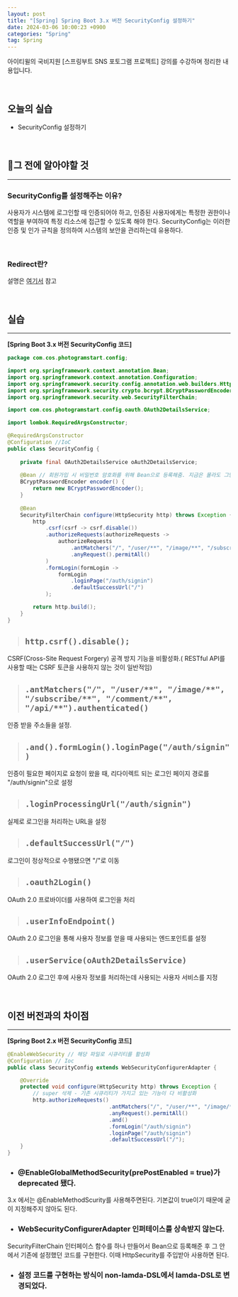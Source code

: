 ```yaml
---
layout: post
title: "[Spring] Spring Boot 3.x 버전 SecurityConfig 설정하기"
date: 2024-03-06 10:00:23 +0900
categories: "Spring"
tag: Spring
---  
```

아이티윌의 국비지원 [스프링부트 SNS 포토그램 프로젝트] 강의를 수강하며 정리한 내용입니다.

<br>

## 오늘의 실습
- SecurityConfig 설정하기

<br>

## 🔎그 전에 알아야할 것
---
### SecurityConfig를 설정해주는 이유?
사용자가 시스템에 로그인할 때 인증되어야 하고, 인증된 사용자에게는 특정한 권한이나 역할을 부여하여 특정 리소스에 접근할 수 있도록 해야 한다. SecurityConfig는 이러한 인증 및 인가 규칙을 정의하여 시스템의 보안을 관리하는데 유용하다.

<br>

### Redirect란? 
설명은 [여기서](https://bong0716.github.io/spring/2024/03/06/redirect.html) 참고

<br>

## 실습
---
**[Spring Boot 3.x 버전 SecurityConfig 코드]**
```java
package com.cos.photogramstart.config;

import org.springframework.context.annotation.Bean;
import org.springframework.context.annotation.Configuration;
import org.springframework.security.config.annotation.web.builders.HttpSecurity;
import org.springframework.security.crypto.bcrypt.BCryptPasswordEncoder;
import org.springframework.security.web.SecurityFilterChain;

import com.cos.photogramstart.config.oauth.OAuth2DetailsService;

import lombok.RequiredArgsConstructor;

@RequiredArgsConstructor
@Configuration //IoC
public class SecurityConfig {
	
	private final OAuth2DetailsService oAuth2DetailsService;
	
	@Bean // 회원가입 시 비밀번호 암호화를 위해 Bean으로 등록해줌. 지금은 몰라도 그냥 넘어가기
	BCryptPasswordEncoder encoder() {
		return new BCryptPasswordEncoder();
	}
	
	@Bean
	SecurityFilterChain configure(HttpSecurity http) throws Exception {
	    http
	        .csrf(csrf -> csrf.disable())
	        .authorizeRequests(authorizeRequests ->
	            authorizeRequests
	                .antMatchers("/", "/user/**", "/image/**", "/subscripbe/**", "/comment/**").authenticated()
	                .anyRequest().permitAll()
	        )
	        .formLogin(formLogin ->
	            formLogin
	                .loginPage("/auth/signin")
	                .defaultSuccessUrl("/")
	        );

	    return http.build();
	}
}

```

> ## `http.csrf().disable();`   
CSRF(Cross-Site Request Forgery) 공격 방지 기능을 비활성화.( RESTful API를 사용할 때는 CSRF 토큰을 사용하지 않는 것이 일반적임)

> ## `.antMatchers("/", "/user/**", "/image/**", "/subscribe/**", "/comment/**", "/api/**").authenticated()`   
인증 받을 주소들을 설정. 

> ## `.and().formLogin().loginPage("/auth/signin")`  
  인증이 필요한 페이지로 요청이 왔을 때, 리다이렉트 되는 로그인 페이지 경로를 "/auth/signin"으로 설정   

> ## `.loginProcessingUrl("/auth/signin")`  
  실제로 로그인을 처리하는 URL을 설정   


> ## `.defaultSuccessUrl("/")`  
  로그인이 정상적으로 수행됐으면 "/"로 이동   

> ## `.oauth2Login()`  
  OAuth 2.0 프로바이더를 사용하여 로그인을 처리   

> ## `.userInfoEndpoint()`  
  OAuth 2.0 로그인을 통해 사용자 정보를 얻을 때 사용되는 엔드포인트를 설정   

> ## `.userService(oAuth2DetailsService)`  
  OAuth 2.0 로그인 후에 사용자 정보를 처리하는데 사용되는 사용자 서비스를 지정   

<br>

## 이전 버전과의 차이점
---
**[Spring Boot 2.x 버전 SecurityConfig 코드]**
```java
@EnableWebSecurity // 해당 파일로 시큐리티를 활성화
@Configuration // Ioc
public class SecurityConfig extends WebSecurityConfigurerAdapter {

    @Override
    protected void configure(HttpSecurity http) throws Exception {
        // super 삭제 - 기존 시큐리티가 가지고 있는 기능이 다 비활성화
        http.authorizeRequests()
                                .antMatchers("/", "/user/**", "/image/**", "/subscribe/**", "/comment/**").authenticated()
                                .anyRequest().permitAll()
                                .and()
                                .formLogin("/auth/signin")
                                .loginPage("/auth/signin")
                                .defaultSuccessUrl("/");
    }
}

```
- ### @EnableGlobalMethodSecurity(prePostEnabled = true)가 deprecated 됐다.    
3.x 에서는 @EnableMethodScurity를 사용해주면된다. 기본값이 true이기 때문에 굳이 지정해주지 않아도 된다.
- ### WebSecurityConfigurerAdapter 인퍼테이스를 상속받지 않는다.   
SecurityFilterChain 인터페이스 함수를 하나 만들어서 Bean으로 등록해준 후 그 안에서 기존에 설정했던 코드를 구현한다. 이때 HttpSecurity를 주입받아 사용하면 된다.
- ### 설정 코드를 구현하는 방식이 non-lamda-DSL에서 lamda-DSL로 변경되었다.
